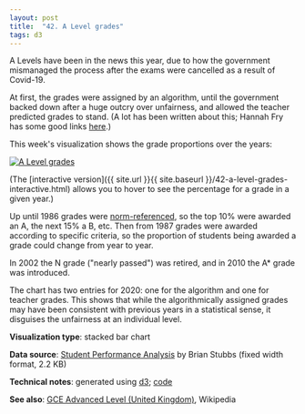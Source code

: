 ```yaml
---
layout: post
title:  "42. A Level grades"
tags: d3
---
```


A Levels have been in the news this year, due to how the government mismanaged the process after
the exams were cancelled as a result of Covid-19.

At first, the grades were assigned by an algorithm, until the government backed down after a huge outcry
over unfairness, and allowed the teacher predicted grades to stand. (A lot has been written about this;
Hannah Fry has some good links [here](https://twitter.com/FryRsquared/status/1295307556332634112).)

This week's visualization shows the grade proportions over the years:

<a href="{{ site.url }}{{ site.baseurl }}/42-a-level-grades-interactive.html"><img src="{{ site.url }}{{ site.baseurl }}/assets/img/42-a-level-grades.svg" alt="A Level grades"/></a>

(The [interactive version]({{ site.url }}{{ site.baseurl }}/42-a-level-grades-interactive.html) allows you to hover to see the percentage for a grade in a given year.)

Up until 1986 grades were [norm-referenced](https://en.wikipedia.org/wiki/Norm-referenced_test), so the top 10% were awarded an A, the next 15% a B, etc. Then from 1987 grades were awarded according to specific criteria, so the proportion of students being awarded a grade could change from year to year.

In 2002 the N grade ("nearly passed") was retired, and in 2010 the A* grade was introduced.

The chart has two entries for 2020: one for the algorithm and one for teacher grades. This shows that
while the algorithmically assigned grades may have been consistent with previous years in a statistical
sense, it disguises the unfairness at an individual level.

**Visualization type**: stacked bar chart

**Data source**: [Student Performance Analysis](http://www.bstubbs.co.uk/a-level/analysis2.htm) by Brian Stubbs (fixed width format, 2.2 KB)

**Technical notes**: generated using [d3](https://d3js.org/); [code](https://github.com/tomwhite/datavision-code/tree/master/42-a-level-grades)

**See also**: [GCE Advanced Level (United Kingdom)](https://en.wikipedia.org/wiki/GCE_Advanced_Level_(United_Kingdom)), Wikipedia
